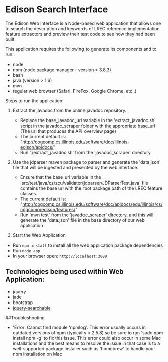 # Edison Search Interface

The Edison Web interface is a Node-based web application that allows one to search the description and keywords of LREC reference implementation feature extractors and preview their test code to see how they had been built.  

This application requires the following to generate its components and to run:
   - node
   - npm (node package manager - version > 3.8.3)
   - bash
   - java (version > 1.6)
   - mvn
   - regular web browser (Safari, FireFox, Google Chrome, etc..)
   
Steps to run the application:

1) Extract the javadoc from the online javadoc repository. 
   - Replace the base_javadoc_url variable in the 'extract_javadoc.sh' script in the javadoc_scraper folder with the appropriate base_url (The url that produces the API overview page)
   - The current default is: "http://cogcomp.cs.illinois.edu/software/doc/illinois-edison/apidocs/"
   - Run './extract_javadoc.sh' from the 'javadoc_scraper' directory

2) Use the jdparser maven package to parser and generate the 'data.json' file that will be ingested and presented by the web interface.
   - Ensure that the base_url variable in the 'src/test/java/cz/zcu/validator/jdparser/JDParserTest.java' file contains the base url with the root package path of the LREC feature classes.
   - The current default is: "http://cogcomp.cs.illinois.edu/software/doc/apidocs/edu/illinois/cs/cogcomp/edison/features/"
   - Run 'mvn test' from the 'javadoc_scraper' directory, and this will generate the 'data.json' file in the base directory of our web application

3) Start the Web Application 
 - Run `npm install` to install all the web application package dependencies
 - Run `node app`
 - In your browser open: `http://localhost:3000`
 
## Technologies being used within Web Application: 
 - jquery
 - jade
 - bootstrap
 - [jquery-searchable](https://github.com/stidges/jquery-searchable)

##Troubleshooting
 - 'Error: Cannot find module 'npmlog'. 
    This error usually occurs in outdated versions of npm (typically < 2.5.8) so be sure to run 'sudo npm install npm -g' to fix this issue.
    This error could also occur in some Mac installations and the best means to resolve the issue in that case is to a well-supported package installer such as 'homebrew' to handle your npm installation on Mac   